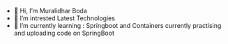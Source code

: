 - 👋 Hi, I’m Muralidhar Boda
- 👀 I’m  intrested Latest Technologies 
- 🌱 I’m currently learning : Springboot and Containers currently practising and uploading code on SpringBoot


<!---
mdboda-training/mdboda-training is a ✨ special ✨ repository because its `README.md` (this file) appears on your GitHub profile.
You can click the Preview link to take a look at your changes.
--->
